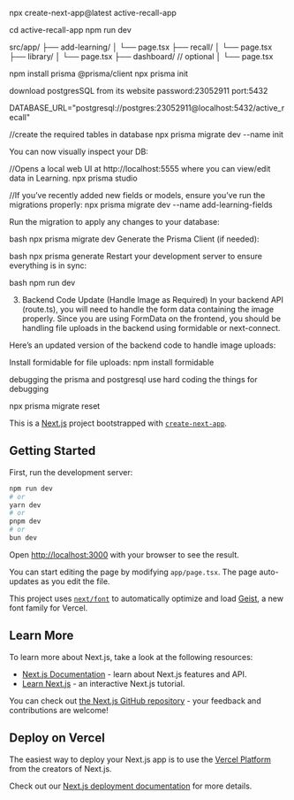 npx create-next-app@latest active-recall-app

cd active-recall-app
npm run dev

src/app/
├── add-learning/
│   └── page.tsx
├── recall/
│   └── page.tsx
├── library/
│   └── page.tsx
├── dashboard/    // optional
│   └── page.tsx


npm install prisma @prisma/client
npx prisma init

download postgresSQL from its website
password:23052911
port:5432


DATABASE_URL="postgresql://postgres:23052911@localhost:5432/active_recall"

//create the required tables in database
npx prisma migrate dev --name init


You can now visually inspect your DB:


//Opens a local web UI at http://localhost:5555 where you can view/edit data in Learning.
npx prisma studio


//If you’ve recently added new fields or models, ensure you’ve run the migrations properly:
npx prisma migrate dev --name add-learning-fields


Run the migration to apply any changes to your database:

bash
npx prisma migrate dev
Generate the Prisma Client (if needed):

bash
npx prisma generate
Restart your development server to ensure everything is in sync:

bash
npm run dev


3. Backend Code Update (Handle Image as Required)
In your backend API (route.ts), you will need to handle the form data containing the image properly. Since you are using FormData on the frontend, you should be handling file uploads in the backend using formidable or next-connect.

Here’s an updated version of the backend code to handle image uploads:

Install formidable for file uploads:
npm install formidable


debugging the prisma and postgresql 
use hard coding the things for debugging


npx prisma migrate reset
















































































This is a [Next.js](https://nextjs.org) project bootstrapped with [`create-next-app`](https://nextjs.org/docs/app/api-reference/cli/create-next-app).

## Getting Started

First, run the development server:

```bash
npm run dev
# or
yarn dev
# or
pnpm dev
# or
bun dev
```

Open [http://localhost:3000](http://localhost:3000) with your browser to see the result.

You can start editing the page by modifying `app/page.tsx`. The page auto-updates as you edit the file.

This project uses [`next/font`](https://nextjs.org/docs/app/building-your-application/optimizing/fonts) to automatically optimize and load [Geist](https://vercel.com/font), a new font family for Vercel.

## Learn More

To learn more about Next.js, take a look at the following resources:

- [Next.js Documentation](https://nextjs.org/docs) - learn about Next.js features and API.
- [Learn Next.js](https://nextjs.org/learn) - an interactive Next.js tutorial.

You can check out [the Next.js GitHub repository](https://github.com/vercel/next.js) - your feedback and contributions are welcome!

## Deploy on Vercel

The easiest way to deploy your Next.js app is to use the [Vercel Platform](https://vercel.com/new?utm_medium=default-template&filter=next.js&utm_source=create-next-app&utm_campaign=create-next-app-readme) from the creators of Next.js.

Check out our [Next.js deployment documentation](https://nextjs.org/docs/app/building-your-application/deploying) for more details.

